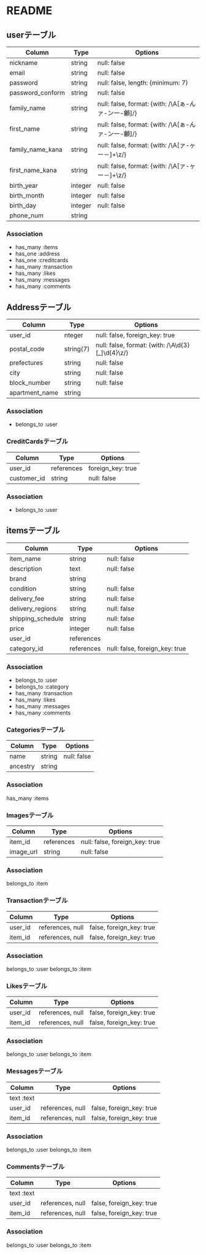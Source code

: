# README


## userテーブル
|Column|Type|Options|
|------|----|-------|
|nickname|string|null: false|
|email|string|null: false|
|password|string|null: false, length: {minimum: 7}|
|password_conform|string|null: false|
|family_name|string|null: false, format: {with: /\A[ぁ-んァ-ン一-龥]/}|
|first_name|string|null: false, format: {with: /\A[ぁ-んァ-ン一-龥]/}|
|family_name_kana|string|null: false, format: {with: /\A[ァ-ヶー－]+\z/}|
|first_name_kana|string|null: false, format: {with: /\A[ァ-ヶー－]+\z/}|
|birth_year|integer|null: false|
|birth_month|integer|null: false|
|birth_day|integer|null: false|
|phone_num|string|

### Association
- has_many :items
- has_one :address
- has_one :creditcards
- has_many :transaction
- has_many :likes
- has_many :messages
- has_many :comments


## Addressテーブル
|Column|Type|Options|
|------|----|-------|
|user_id|nteger|null: false, foreign_key: true|
|postal_code|string(7)|null: false, format: {with: /\A\d{3}[_]\d{4}\z/}|
|prefectures|string|null: false|
|city|string|null: false|
|block_number|string|null: false|
|apartment_name|string|

### Association
- belongs_to :user



### CreditCardsテーブル
|Column|Type|Options|
|------|----|-------|
|user_id|references|foreign_key: true|
|customer_id|string|null: false|

### Association
- belongs_to :user



## itemsテーブル
|Column|Type|Options|
|------|----|-------|
|item_name|string|null: false|
|description|text|null: false|
|brand|string|
|condition|string|null: false|
|delivery_fee|string|null: false|
|delivery_regions|string|null: false|
|shipping_schedule|string|null: false|
|price|integer|null: false|
|user_id|references|
|category_id|references|null: false, foreign_key: true|

### Association
- belongs_to :user
- belongs_to :category
- has_many :transaction
- has_many :likes
- has_many :messages
- has_many :comments


### Categoriesテーブル
|Column|Type|Options|
|------|----|-------|
|name|string|null: false|
|ancestry|string|

### Association
has_many :items



### Imagesテーブル
|Column|Type|Options|
|------|----|-------|
|item_id|references|null: false, foreign_key: true|
|image_url|string|null: false|

### Association
belongs_to :item



### Transactionテーブル
|Column|Type|Options|
|------|----|-------|
|user_id|references, null|false, foreign_key: true|
|item_id|references, null|false, foreign_key: true|

### Association
belongs_to :user
belongs_to :item



### Likesテーブル
|Column|Type|Options|
|------|----|-------|
|user_id|references, null|false, foreign_key: true|
|item_id|references, null|false, foreign_key: true|

### Association
belongs_to :user
belongs_to :item



### Messagesテーブル
|Column|Type|Options|
|------|----|-------|
|text :text|
|user_id|references, null|false, foreign_key: true|
|item_id|references, null|false, foreign_key: true|

### Association
belongs_to :user
belongs_to :item



### Commentsテーブル
|Column|Type|Options|
|------|----|-------|
|text :text|
|user_id|references, null|false, foreign_key: true|
|item_id|references, null|false, foreign_key: true|

### Association
belongs_to :user
belongs_to :item
